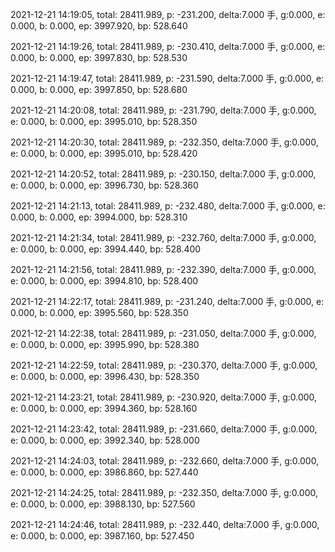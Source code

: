 2021-12-21 14:19:05, total: 28411.989, p: -231.200, delta:7.000 手, g:0.000, e: 0.000, b: 0.000, ep: 3997.920, bp: 528.640

2021-12-21 14:19:26, total: 28411.989, p: -230.410, delta:7.000 手, g:0.000, e: 0.000, b: 0.000, ep: 3997.830, bp: 528.530

2021-12-21 14:19:47, total: 28411.989, p: -231.590, delta:7.000 手, g:0.000, e: 0.000, b: 0.000, ep: 3997.850, bp: 528.680

2021-12-21 14:20:08, total: 28411.989, p: -231.790, delta:7.000 手, g:0.000, e: 0.000, b: 0.000, ep: 3995.010, bp: 528.350

2021-12-21 14:20:30, total: 28411.989, p: -232.350, delta:7.000 手, g:0.000, e: 0.000, b: 0.000, ep: 3995.010, bp: 528.420

2021-12-21 14:20:52, total: 28411.989, p: -230.150, delta:7.000 手, g:0.000, e: 0.000, b: 0.000, ep: 3996.730, bp: 528.360

2021-12-21 14:21:13, total: 28411.989, p: -232.480, delta:7.000 手, g:0.000, e: 0.000, b: 0.000, ep: 3994.000, bp: 528.310

2021-12-21 14:21:34, total: 28411.989, p: -232.760, delta:7.000 手, g:0.000, e: 0.000, b: 0.000, ep: 3994.440, bp: 528.400

2021-12-21 14:21:56, total: 28411.989, p: -232.390, delta:7.000 手, g:0.000, e: 0.000, b: 0.000, ep: 3994.810, bp: 528.400

2021-12-21 14:22:17, total: 28411.989, p: -231.240, delta:7.000 手, g:0.000, e: 0.000, b: 0.000, ep: 3995.560, bp: 528.350

2021-12-21 14:22:38, total: 28411.989, p: -231.050, delta:7.000 手, g:0.000, e: 0.000, b: 0.000, ep: 3995.990, bp: 528.380

2021-12-21 14:22:59, total: 28411.989, p: -230.370, delta:7.000 手, g:0.000, e: 0.000, b: 0.000, ep: 3996.430, bp: 528.350

2021-12-21 14:23:21, total: 28411.989, p: -230.920, delta:7.000 手, g:0.000, e: 0.000, b: 0.000, ep: 3994.360, bp: 528.160

2021-12-21 14:23:42, total: 28411.989, p: -231.660, delta:7.000 手, g:0.000, e: 0.000, b: 0.000, ep: 3992.340, bp: 528.000

2021-12-21 14:24:03, total: 28411.989, p: -232.660, delta:7.000 手, g:0.000, e: 0.000, b: 0.000, ep: 3986.860, bp: 527.440

2021-12-21 14:24:25, total: 28411.989, p: -232.350, delta:7.000 手, g:0.000, e: 0.000, b: 0.000, ep: 3988.130, bp: 527.560

2021-12-21 14:24:46, total: 28411.989, p: -232.440, delta:7.000 手, g:0.000, e: 0.000, b: 0.000, ep: 3987.160, bp: 527.450